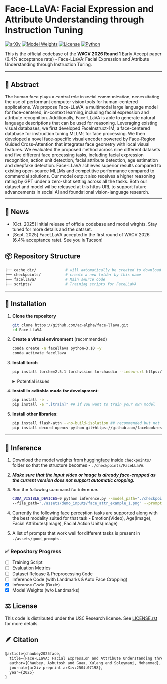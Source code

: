 # Face-LLaVA: Facial Expression and Attribute Understanding through Instruction Tuning


[![arXiv](https://img.shields.io/badge/arXiv-2504.07198-b31b1b.svg)](https://arxiv.org/abs/2504.07198)
[![Model Weights](https://img.shields.io/badge/%F0%9F%A4%97%20Weights-FaceLLaVA-orange)](https://huggingface.co/chaubeyG/FaceLLaVA)
[![License](https://img.shields.io/badge/license-USC%20Research-green)](LICENSE.rst)
[![Python](https://img.shields.io/badge/Python-3.10+-blue.svg)](https://www.python.org/)

This is the official codebase of the **WACV 2026 Round 1** Early Accept paper (6.4% acceptance rate) - Face-LLaVA: Facial Expression and Attribute Understanding through Instruction Tuning. 

---

## 🧾 Abstract

The human face plays a central role in social communication, necessitating the use of performant computer vision tools for human-centered applications. We propose Face-LLaVA, a multimodal large language model for face-centered, in-context learning, including facial expression and attribute recognition. Additionally, Face-LLaVA is able to generate natural language descriptions that can be used for reasoning. Leveraging existing visual databases, we first developed FaceInstruct-1M, a face-centered database for instruction tuning MLLMs for face processing. We then developed a novel face-specific visual encoder powered by Face-Region Guided Cross-Attention that integrates face geometry with local visual features. We evaluated the proposed method across nine different datasets and five different face processing tasks, including facial expression recognition, action unit detection, facial attribute detection, age estimation and deepfake detection. Face-LLaVA achieves superior results compared to existing open-source MLLMs and competitive performance compared to commercial solutions. Our model output also receives a higher reasoning rating by GPT under a zero-shot setting across all the tasks. Both our dataset and model wil be released at this https URL to support future advancements in social AI and foundational vision-language research.

---

## 📣 News

- [Oct. 2025] Initial release of official codebase and model wirghts. Stay tuned for more details and the dataset.
- [Sept. 2025] FaceLLaVA accepted in the first round of WACV 2026 (6.4% acceptance rate). See you in Tucson!

## 📦 Repository Structure

```bash
├── cache_dir/             # will automatically be created to download LanguageBind image and video models from huggingface
├── checkpoints/           # create a new folder by this name
├── facellava/             # Main source code
├── scripts/               # Training scripts for FaceLLaVA

```

---

## 🔧 Installation

1. **Clone the repository**
    ```bash
    git clone https://github.com/ac-alpha/face-llava.git
    cd Face-LLaVA
    ```

2. **Create a virtual environment** (recommended)
    ```bash
    conda create -n facellava python=3.10 -y
    conda activate facellava
    ```

3. **Install torch**
    ```bash
    pip install torch==2.5.1 torchvision torchaudio --index-url https://download.pytorch.org/whl/cu121
    ```

    <details>
    <summary>Potential issues</summary>

    - You might want to download PyTorch for a different version of CUDA. We download it for CUDA-12.1 but we have tested it on a machine with CUDA-12.2 as well. However, you might need to change this depending on your machine.
    - Based on the above, you might also have to upgrade/downgrade torch. 
    
    </details>
    

4. **Install in editable mode for development**:
    ```bash
    pip install -e .
    pip install -e ".[train]" ## if you want to train your own model
    ```

5. **Install other libraries**:
    ```bash
    pip install flash-attn --no-build-isolation ## recommended but not required
    pip install decord opencv-python git+https://github.com/facebookresearch/pytorchvideo.git@28fe037d212663c6a24f373b94cc5d478c8c1a1d
    ```


---

## 🎯 Inference

1. Download the model weights from [huggingface](https://huggingface.co/chaubeyG/FaceLLaVA) inside `checkpoints/` folder so that the structure becomes - `./checkpoints/FaceLLaVA`.

2. ***Make sure that the input video or image is already face-cropped as the current version does not support automatic cropping.***

3. Run the following command for inference.

    ```bash
    CUDA_VISIBLE_DEVICES=0 python inference.py --model_path="./checkpoints/FaceLLaVA" \
    --file_path="./assets/demo_inputs/face_attr_example_1.png" --prompt="What are the facial attributes in the given image?"
    ```

4. Currently the following face perception tasks are supported along with the best modality suited for that task - Emotion(Video), Age(Image), Facial Attributes(Image), Facial Action Units(Image)

5. A list of prompts that work well for different tasks is present in `./assets/good_prompts`.

### ✅ Repository Progress

- [ ] Training Script
- [ ] Evaluation Metrics
- [ ] Dataset Release & Preprocessing Code
- [ ] Inference Code (with Landmarks & Auto Face Cropping)
- [x] Inference Code (Basic)
- [x] Model Weights (w/o Landmarks)

## ⚖️ License

This code is distributed under the USC Research license. See [LICENSE.rst](LICENSE.rst) for more details.

## 🪶 Citation

```latex
@article{chaubey2025face,
  title={Face-LLaVA: Facial Expression and Attribute Understanding through Instruction Tuning},
  author={Chaubey, Ashutosh and Guan, Xulang and Soleymani, Mohammad},
  journal={arXiv preprint arXiv:2504.07198},
  year={2025}
}
```
